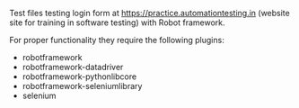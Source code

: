 Test files testing login form at https://practice.automationtesting.in (website site for training in software testing) with Robot framework.

For proper functionality they require the following plugins:
- robotframework
- robotframework-datadriver
- robotframework-pythonlibcore
- robotframework-seleniumlibrary
- selenium
